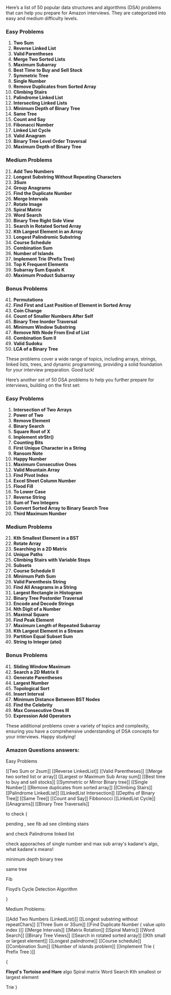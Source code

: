 

Here’s a list of 50 popular data structures and algorithms (DSA) problems that can help you prepare for Amazon interviews. They are categorized into easy and medium difficulty levels.

### Easy Problems

1. **Two Sum**
2. **Reverse Linked List**
3. **Valid Parentheses**
4. **Merge Two Sorted Lists**
5. **Maximum Subarray**
6. **Best Time to Buy and Sell Stock**
7. **Symmetric Tree**
8. **Single Number**
9. **Remove Duplicates from Sorted Array**
10. **Climbing Stairs**
11. **Palindrome Linked List**
12. **Intersecting Linked Lists**
13. **Minimum Depth of Binary Tree**
14. **Same Tree**
15. **Count and Say**
16. **Fibonacci Number**
17. **Linked List Cycle**
18. **Valid Anagram**
19. **Binary Tree Level Order Traversal**
20. **Maximum Depth of Binary Tree**

### Medium Problems

21. **Add Two Numbers**
22. **Longest Substring Without Repeating Characters**
23. **3Sum**
24. **Group Anagrams**
25. **Find the Duplicate Number**
26. **Merge Intervals**
27. **Rotate Image**
28. **Spiral Matrix**
29. **Word Search**
30. **Binary Tree Right Side View**
31. **Search in Rotated Sorted Array**
32. **Kth Largest Element in an Array**
33. **Longest Palindromic Substring**
34. **Course Schedule**
35. **Combination Sum**
36. **Number of Islands**
37. **Implement Trie (Prefix Tree)**
38. **Top K Frequent Elements**
39. **Subarray Sum Equals K**
40. **Maximum Product Subarray**

### Bonus Problems

41. **Permutations**
42. **Find First and Last Position of Element in Sorted Array**
43. **Coin Change**
44. **Count of Smaller Numbers After Self**
45. **Binary Tree Inorder Traversal**
46. **Minimum Window Substring**
47. **Remove Nth Node From End of List**
48. **Combination Sum II**
49. **Valid Sudoku**
50. **LCA of a Binary Tree**

These problems cover a wide range of topics, including arrays, strings, linked lists, trees, and dynamic programming, providing a solid foundation for your interview preparation. Good luck!




Here’s another set of 50 DSA problems to help you further prepare for interviews, building on the first set:

### Easy Problems

1. **Intersection of Two Arrays**
2. **Power of Two**
3. **Remove Element**
4. **Binary Search**
5. **Square Root of X**
6. **Implement strStr()**
7. **Counting Bits**
8. **First Unique Character in a String**
9. **Ransom Note**
10. **Happy Number**
11. **Maximum Consecutive Ones**
12. **Valid Mountain Array**
13. **Find Pivot Index**
14. **Excel Sheet Column Number**
15. **Flood Fill**
16. **To Lower Case**
17. **Reverse String**
18. **Sum of Two Integers**
19. **Convert Sorted Array to Binary Search Tree**
20. **Third Maximum Number**

### Medium Problems

21. **Kth Smallest Element in a BST**
22. **Rotate Array**
23. **Searching in a 2D Matrix**
24. **Unique Paths**
25. **Climbing Stairs with Variable Steps**
26. **Subsets**
27. **Course Schedule II**
28. **Minimum Path Sum**
29. **Valid Parenthesis String**
30. **Find All Anagrams in a String**
31. **Largest Rectangle in Histogram**
32. **Binary Tree Postorder Traversal**
33. **Encode and Decode Strings**
34. **Nth Digit of a Number**
35. **Maximal Square**
36. **Find Peak Element**
37. **Maximum Length of Repeated Subarray**
38. **Kth Largest Element in a Stream**
39. **Partition Equal Subset Sum**
40. **String to Integer (atoi)**

### Bonus Problems

41. **Sliding Window Maximum**
42. **Search a 2D Matrix II**
43. **Generate Parentheses**
44. **Largest Number**
45. **Topological Sort**
46. **Insert Interval**
47. **Minimum Distance Between BST Nodes**
48. **Find the Celebrity**
49. **Max Consecutive Ones III**
50. **Expression Add Operators**

These additional problems cover a variety of topics and complexity, ensuring you have a comprehensive understanding of DSA concepts for your interviews. Happy studying!


### Amazon Questions answers:


Easy Problems

[[Two Sum or 2sum]]
[[Reverse LinkedList]]
[[Valid Parentheses]]
[[Merge two sorted list or array]]
[[Largest or Maximum Sub Array sum]]
[[Best time to buy and sell stocks]]
[[Symmetric or Mirror Binary tree]]
[[Single Number]]
[[Remove duplicates from sorted array]]
[[Climbing Stairs]]
[[Palindrome LinkedList]]
[[LinkedList Intersection]]
[[Depths of Binary Tree]]
[[Same Tree]]
[[Count and Say]]
Fibbonocci 
[[LinkedList Cycle]]
[[Anagrams]]
[[Binary Tree Traversals]]






to check {

pending , see fib ad see climbing stairs

and check Palindrome linked list

check apporaches of single number and max sub array's kadane's algo, what kadane's means!


minimum depth binary tree

same tree 

Fib

Floyd’s Cycle Detection Algorithm


}





Medium Problems:

[[Add Two Numbers  (LinkedList)]]
[[Longest substring without repeatChars]]
[[Three Sum or 3Sum]]
[[Find Duplicate Number ( value upto index )]]
[[Merge Intervals]]
[[Matrix Rotation]]
[[Spiral Matrix]]
[[Word Search]]
[[Binary Tree Views]]
[[Search in rotated sorted array]]
[[Kth small or largest element]]
[[Longest palindrome]]
[[Course schedule]]
[[Combination Sum]]
[[Number of islands problem]]
[[Implement Trie ( Prefix Tree )]]












{

**Floyd's Tortoise and Hare**  algo
Spiral matrix
Word Search
Kth smallest or largest element

Trie
}











